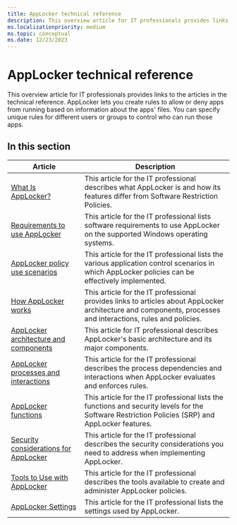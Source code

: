 ```yaml
---
title: AppLocker technical reference
description: This overview article for IT professionals provides links to the articles in the technical reference.
ms.localizationpriority: medium
ms.topic: conceptual
ms.date: 12/23/2023
---
```


# AppLocker technical reference

This overview article for IT professionals provides links to the articles in the technical reference.
AppLocker lets you create rules to allow or deny apps from running based on information about the apps' files. You can specify unique rules for different users or groups to control who can run those apps.

## In this section

| Article | Description |
| --- | --- |
| [What Is AppLocker?](what-is-applocker.md) | This article for the IT professional describes what AppLocker is and how its features differ from Software Restriction Policies. |
| [Requirements to use AppLocker](requirements-to-use-applocker.md) | This article for the IT professional lists software requirements to use AppLocker on the supported Windows operating systems. |
| [AppLocker policy use scenarios](applocker-policy-use-scenarios.md) | This article for the IT professional lists the various application control scenarios in which AppLocker policies can be effectively implemented. |
| [How AppLocker works](how-applocker-works-techref.md) | This article for the IT professional provides links to articles about AppLocker architecture and components, processes and interactions, rules and policies. |
| [AppLocker architecture and components](applocker-architecture-and-components.md) | This article for IT professional describes AppLocker's basic architecture and its major components. |
| [AppLocker processes and interactions](applocker-processes-and-interactions.md) | This article for the IT professional describes the process dependencies and interactions when AppLocker evaluates and enforces rules. |
| [AppLocker functions](applocker-functions.md) | This article for the IT professional lists the functions and security levels for the Software Restriction Policies (SRP) and AppLocker features. |
| [Security considerations for AppLocker](security-considerations-for-applocker.md) | This article for the IT professional describes the security considerations you need to address when implementing AppLocker. |
| [Tools to Use with AppLocker](tools-to-use-with-applocker.md) | This article for the IT professional describes the tools available to create and administer AppLocker policies. |
| [AppLocker Settings](applocker-settings.md) | This article for the IT professional lists the settings used by AppLocker. |
